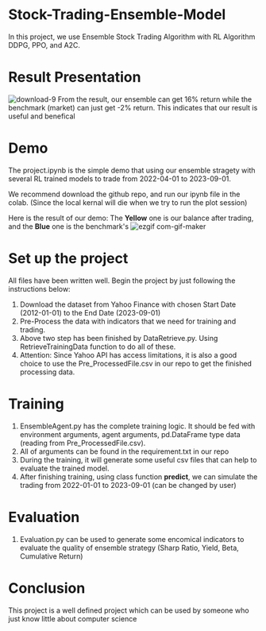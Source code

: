 # Stock-Trading-Ensemble-Model
In this project, we use Ensemble Stock Trading Algorithm with RL Algorithm DDPG, PPO, and A2C.

# Result Presentation
![download-9](https://github.com/haodongzhang0118/Stock-Trading-Ensemble-Model/assets/128533950/e0c5a890-81ae-40b4-9339-728053c0acde)
From the result, our ensemble can get 16% return while the benchmark (market) can just get -2% return. This indicates that our result is useful and benefical

# Demo
The project.ipynb is the simple demo that using our ensemble stragety with several RL trained models to trade from 2022-04-01 to 2023-09-01.

We recommend download the github repo, and run our ipynb file in the colab. (Since the local kernal will die when we try to run the plot session)

Here is the result of our demo:
The **Yellow** one is our balance after trading, and the **Blue** one is the benchmark's
![ezgif com-gif-maker](https://github.com/haodongzhang0118/Stock-Trading-Ensemble-Model/assets/128533950/e4f9e8f2-ef37-4d2d-8742-ea8b455c490c)


# Set up the project

All files have been written well. Begin the project by just following the instructions below:

1) Download the dataset from Yahoo Finance with chosen Start Date (2012-01-01) to the End Date (2023-09-01)
2) Pre-Process the data with indicators that we need for training and trading.
3) Above two step has been finished by DataRetrieve.py. Using RetrieveTrainingData function to do all of these.
4) Attention: Since Yahoo API has access limitations, it is also a good choice to use the Pre_ProcessedFile.csv in our repo to get the finished processing data.

# Training

1) EnsembleAgent.py has the complete training logic. It should be fed with environment arguments, agent arguments, pd.DataFrame type data (reading from Pre_ProcessedFile.csv).
2) All of arguments can be found in the requirement.txt in our repo
3) During the training, it will generate some useful csv files that can help to evaluate the trained model.
4) After finishing training, using class function **predict**, we can simulate the trading from 2022-01-01 to 2023-09-01 (can be changed by user)

# Evaluation
1) Evaluation.py can be used to generate some encomical indicators to evaluate the quality of ensemble strategy (Sharp Ratio, Yield, Beta, Cumulative Return)

# Conclusion
This project is a well defined project which can be used by someone who just know little about computer science
